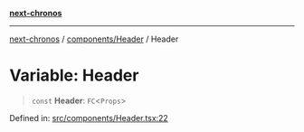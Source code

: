 [**next-chronos**](../../../README.md)

***

[next-chronos](../../../README.md) / [components/Header](../README.md) / Header

# Variable: Header

> `const` **Header**: `FC`\<`Props`\>

Defined in: [src/components/Header.tsx:22](https://github.com/Bababum95/next-chronos/blob/41860730c8dd12c16699269e1eee86402c8d1a9f/src/components/Header.tsx#L22)
